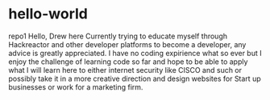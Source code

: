 # hello-world
repo1
Hello, Drew here
Currently trying to educate myself through Hackreactor and other developer platforms to become a developer, any advice is greatly appreciated. I have no coding expirience what so ever but I enjoy the challenge of learning code so far and hope to be able to apply what I will learn here to either internet security like CISCO and such or possibly take it in a more creative direction and design websites for Start up businesses or work for a marketing firm. 
